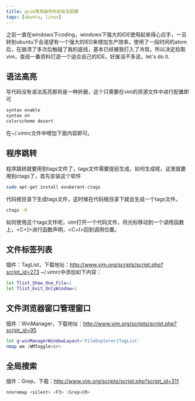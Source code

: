 ```yaml
---
title: gvim常用插件的安装及配置
tags: [ubuntu, linux]
---
```


   之前一直在windows下coding，windows下强大的IDE使用起来得心应手，一旦转到ubuntu下会渴望有一个强大的IED来增加生产效率，使用了一段时间的atom后，在崩溃了多次后触碰了我的底线，基本已经被我打入了冷宫。所以决定拾取vim，查阅一番资料打造一个适合自己的IDE，好废话不多说，let's do it.
## 语法高亮
   写代码没有语法高亮那将是一种折磨，这个只需要在vim的资源文件中进行配置即可
``` bash
syntax enable
syntax on
colorscheme desert
```
   在~/.vimrc文件中增加下面内容即可。
<!-- more -->

## 程序跳转
   程序跳转就要用到tags文件了，tags文件需要提前生成，如何生成呢，这里就要用到ctags了，首先安装这个软件
``` bash
sudo apt-get install exuberant-ctags
```
   代码根目录下生成tags文件，这时候在代码根目录下就会生成一个tags文件。
``` bash
ctags -R
```
   如何使用这个tags文件呢，vim打开一个代码文件，将光标移动到一个调用函数上，<C+]>进行函数声明，<C+t>回到调用位置。

## 文件标签列表
   插件：TagList，下载地址：http://www.vim.org/scripts/script.php?script_id=273
   ~/.vimrc中添加如下内容：
``` bash
let Tlist_Show_One_File=1
let Tlist_Exit_OnlyWindow=1
```

## 文件浏览器窗口管理窗口
   插件：WinManager，下载地址：http://www.vim.org/scripts/script.php?script_id=95
``` bash
let g:winManagerWindowLayout='FileExplorer|TagList'
nmap wm :WMToggle<cr>
```

## 全局搜索
   插件：Grep，下载：http://www.vim.org/scripts/script.php?script_id=311
``` bash
nnoremap <silent> <F3> :Grep<CR>
```
